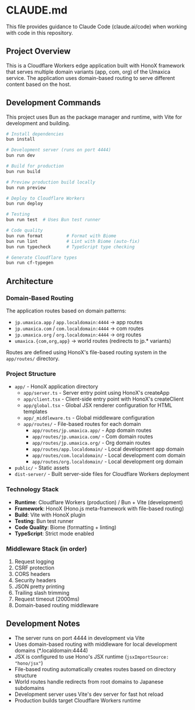 # CLAUDE.md

This file provides guidance to Claude Code (claude.ai/code) when working with code in this repository.

## Project Overview

This is a Cloudflare Workers edge application built with HonoX framework that serves multiple domain variants (app, com, org) of the Umaxica service. The application uses domain-based routing to serve different content based on the host.

## Development Commands

This project uses Bun as the package manager and runtime, with Vite for development and building.

```bash
# Install dependencies
bun install

# Development server (runs on port 4444)
bun run dev

# Build for production
bun run build

# Preview production build locally
bun run preview

# Deploy to Cloudflare Workers
bun run deploy

# Testing
bun run test  # Uses Bun test runner

# Code quality
bun run format         # Format with Biome
bun run lint           # Lint with Biome (auto-fix)
bun run typecheck      # TypeScript type checking

# Generate Cloudflare types
bun run cf-typegen
```

## Architecture

### Domain-Based Routing
The application routes based on domain patterns:
- `jp.umaxica.app` / `app.localdomain:4444` → app routes
- `jp.umaxica.com` / `com.localdomain:4444` → com routes  
- `jp.umaxica.org` / `org.localdomain:4444` → org routes
- `umaxica.{com,org,app}` → world routes (redirects to jp.* variants)

Routes are defined using HonoX's file-based routing system in the `app/routes/` directory.

### Project Structure
- `app/` - HonoX application directory
  - `app/server.ts` - Server entry point using HonoX's createApp
  - `app/client.tsx` - Client-side entry point with HonoX's createClient
  - `app/global.tsx` - Global JSX renderer configuration for HTML templates
  - `app/_middleware.ts` - Global middleware configuration
  - `app/routes/` - File-based routes for each domain
    - `app/routes/jp.umaxica.app/` - App domain routes
    - `app/routes/jp.umaxica.com/` - Com domain routes  
    - `app/routes/jp.umaxica.org/` - Org domain routes
    - `app/routes/app.localdomain/` - Local development app domain
    - `app/routes/com.localdomain/` - Local development com domain
    - `app/routes/org.localdomain/` - Local development org domain
- `public/` - Static assets
- `dist-server/` - Built server-side files for Cloudflare Workers deployment

### Technology Stack
- **Runtime**: Cloudflare Workers (production) / Bun + Vite (development)
- **Framework**: HonoX (Hono.js meta-framework with file-based routing)
- **Build**: Vite with HonoX plugin
- **Testing**: Bun test runner
- **Code Quality**: Biome (formatting + linting)
- **TypeScript**: Strict mode enabled

### Middleware Stack (in order)
1. Request logging
2. CSRF protection
3. CORS headers
4. Security headers
5. JSON pretty printing
6. Trailing slash trimming
7. Request timeout (2000ms)
8. Domain-based routing middleware

## Development Notes

- The server runs on port 4444 in development via Vite
- Uses domain-based routing with middleware for local development domains (*.localdomain:4444)
- JSX is configured to use Hono's JSX runtime (`jsxImportSource: "hono/jsx"`)
- File-based routing automatically creates routes based on directory structure
- World routes handle redirects from root domains to Japanese subdomains
- Development server uses Vite's dev server for fast hot reload
- Production builds target Cloudflare Workers runtime